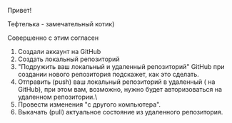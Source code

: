 Привет!


Тефтелька - замечательный котик)

Совершенно с этим согласен

1. Создали аккаунт на GitHub
2. Создать локальный репозиторий 
3. "Подружить ваш локальный и удаленный репозиторий" GitHub при создании нового репозитория подскажет, как это сделать.
4. Отправить (push) ваш локальный репозиторий в удаленный ( на GitHub), при этом вам, возможно, нужно будет авторизоваться на удаленном репозитории.\
5. Провести изменения "с другого компьютера".
6. Выкачать (pull) актуальное состояние из удаленного репозитория.

